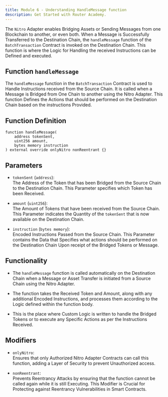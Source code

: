 ```yaml
---
title: Module 6 - Understanding HandleMessage function 
description: Get Started with Router Academy.
---
```


The `Nitro` Adapter enables Bridging Assets or Sending Messages from one Blockchain to another, or even both. When a Message is Successfully Transferred to the Destination Chain, the `handleMessage` function of the `BatchTransaction` Contract is invoked on the Destination Chain. This function is where the Logic for Handling the received Instructions can be Defined and executed.

## Function `handleMessage`

The `handleMessage` function in the `BatchTransaction` Contract is used to Handle Instructions received from the Source Chain. It is called when a Message is Bridged from One Chain to another using the Nitro Adapter. This function Defines the Actions that should be performed on the Destination Chain based on the instructions Provided.

## Function Definition

```
function handleMessage(
    address tokenSent,
    uint256 amount,
    bytes memory instruction
) external override onlyNitro nonReentrant {}
```

## Parameters

- `tokenSent` (`address`):  
  The Address of the Token that has been Bridged from the Source Chain to the Destination Chain. This Parameter specifies which Token has been Received.

- `amount` (`uint256`):  
  The Amount of Tokens that have been received from the Source Chain. This Parameter indicates the Quantity of the `tokenSent` that is now available on the Destination Chain.

- `instruction` (`bytes memory`):  
  Encoded Instructions Passed from the Source Chain. This Parameter contains the Data that Specifies what actions should be performed on the Destination Chain Upon receipt of the Bridged Tokens or Message.

## Functionality

- The `handleMessage` function is called automatically on the Destination Chain when a Message or Asset Transfer is initiated from a Source Chain using the Nitro Adapter.
  
- The function takes the Received Token and Amount, along with any additional Encoded Instructions, and processes them according to the Logic defined within the function body.
  
- This is the place where Custom Logic is written to handle the Bridged Tokens or to execute any Specific Actions as per the Instructions Received.

## Modifiers

- `onlyNitro`:  
  Ensures that only Authorized Nitro Adapter Contracts can call this function, adding a Layer of Security to prevent Unauthorized access.

- `nonReentrant`:  
  Prevents Reentrancy Attacks by ensuring that the function cannot be called again while it is still Executing. This Modifier is Crucial for Protecting against Reentrancy Vulnerabilities in Smart Contracts.
